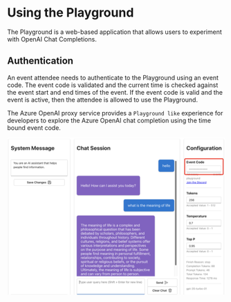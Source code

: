 # Using the Playground

The Playground is a web-based application that allows users to experiment with OpenAI Chat Completions. 

## Authentication

An event attendee needs to authenticate to the Playground using an event code. The event code is validated and the current time is checked against the event start and end times of the event. If the event code is valid and the event is active, then the attendee is allowed to use the Playground.

The Azure OpenAI proxy service provides a `Playground like` experience for developers to explore the Azure OpenAI chat completion using the time bound event code.

![](media/openai_proxy_playground.png)

<!-- :::tip

The event start time and end time are in UTC (Universal Coordinated Time).

::: -->


